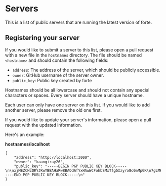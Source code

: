# Servers
This is a list of public servers that are running the latest version of forte.

## Registering your server
If you would like to submit a server to this list, please open a pull request with a new file in the `hostnames` directory. The file should be named `<hostname>` and should contain the following fields:

* `address`: The address of the server, which should be publicly accessible.
* `owner`: GitHub username of the server owner.
* `public_key`: Public key created by forte

Hostnames should be all lowercase and should not contain any special characters or spaces. Every server should have a unique hostname.

Each user can only have one server on this list. If you would like to add another server, please remove the old one first.

If you would like to update your server's information, please open a pull request with the updated information. 

Here's an example:

**hostnames/localhost**
```
{
    "address": "http://localhost:3000",
    "owner": "kaangiray26",
    "public_key": "-----BEGIN PGP PUBLIC KEY BLOCK-----\n\nxjMEZCHcQRYJKwYBBAHaRw8BAQdAfYxHAwWCFohbSMxTfg5Izy/o8c0mMpGK\n7gLMHBktpInNIkZvcnRlIDxrYWFuZ2lyYXkyNkBwcm90b25tYWlsLmNvbT7C\njAQQFgoAPgWCZCHcQQQLCQcICZBoYRWcwtJWjgMVCAoEFgACAQIZAQKbAwIe\nARYhBECXbLMGOWzQ2ncbKmhhFZzC0laOAAA13gD+PkGUQwMSuduSW+ojLFoG\nl5CDnC1moCFYW9E/bZcaAHABAOjqdAJtgCM6UyrBhhShjPGDmpKW7RwEKYkA\n79eN2DcOzjgEZCHcQRIKKwYBBAGXVQEFAQEHQNVj6WdU1nWcolsebdHx2uph\nkZOM9ao5ZF1IsXo91Lk9AwEIB8J4BBgWCAAqBYJkIdxBCZBoYRWcwtJWjgKb\nDBYhBECXbLMGOWzQ2ncbKmhhFZzC0laOAABboQD/Scj8J7LcILWNmn836FxV\nOuXMbYVef5b+fWliPPaLNGYBAIxBrUOQUsJ2+u3M62oQT/MHnAhClnshtp8/\nqP+hOg8E\n=PpiG\n-----END PGP PUBLIC KEY BLOCK-----\n"
}
```

